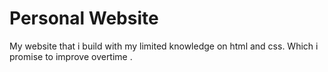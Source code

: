 # Personal Website 

My website that i build with my limited knowledge on html and css. Which i promise to improve overtime .



